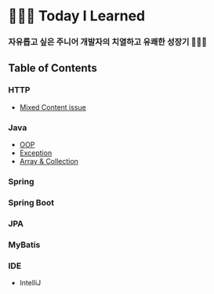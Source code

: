 # 🧑🏻‍💻 Today I Learned

### 자유롭고 싶은 주니어 개발자의 치열하고 유쾌한 성장기 🧑🏻‍💻



## Table of Contents



### HTTP

* [Mixed Content issue](http/mixed-content-issue.md)



### Java

* [OOP](java/oop.md)
* [Exception](java/exception.md)
* [Array & Collection](java/array-collection.md)



### Spring



### Spring Boot



### JPA



### MyBatis



### IDE

* IntelliJ
